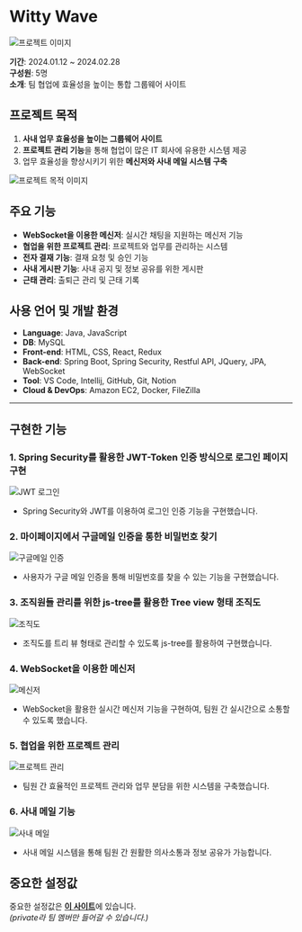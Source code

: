 # Witty Wave

![프로젝트 이미지](https://github.com/user-attachments/assets/fb1e096d-6d11-4978-8b2d-7ee1446848ac)

**기간**: 2024.01.12 ~ 2024.02.28  
**구성원**: 5명  
**소개**: 팀 협업에 효율성을 높이는 통합 그룹웨어 사이트  

## 프로젝트 목적

1. **사내 업무 효율성을 높이는 그룹웨어 사이트**  
2. **프로젝트 관리 기능**을 통해 협업이 많은 IT 회사에 유용한 시스템 제공  
3. 업무 효율성을 향상시키기 위한 **메신저와 사내 메일 시스템 구축**

![프로젝트 목적 이미지](https://github.com/user-attachments/assets/42cbf1d5-1490-4184-a260-e1ad32682bfe)

## 주요 기능

- **WebSocket을 이용한 메신저**: 실시간 채팅을 지원하는 메신저 기능
- **협업을 위한 프로젝트 관리**: 프로젝트와 업무를 관리하는 시스템
- **전자 결재 기능**: 결재 요청 및 승인 기능
- **사내 게시판 기능**: 사내 공지 및 정보 공유를 위한 게시판
- **근태 관리**: 출퇴근 관리 및 근태 기록

## 사용 언어 및 개발 환경

- **Language**: Java, JavaScript
- **DB**: MySQL
- **Front-end**: HTML, CSS, React, Redux
- **Back-end**: Spring Boot, Spring Security, Restful API, JQuery, JPA, WebSocket
- **Tool**: VS Code, Intellij, GitHub, Git, Notion
- **Cloud & DevOps**: Amazon EC2, Docker, FileZilla

---

## 구현한 기능

### 1. **Spring Security를 활용한 JWT-Token 인증 방식으로 로그인 페이지 구현**
![JWT 로그인](https://github.com/user-attachments/assets/3d74088a-7f62-4a5a-b3e0-5720ebc1b7a8)
- Spring Security와 JWT를 이용하여 로그인 인증 기능을 구현했습니다.

### 2. **마이페이지에서 구글메일 인증을 통한 비밀번호 찾기**
![구글메일 인증](https://github.com/user-attachments/assets/302a021a-996e-42b0-af7d-061ca867549e)
- 사용자가 구글 메일 인증을 통해 비밀번호를 찾을 수 있는 기능을 구현했습니다.

### 3. **조직원들 관리를 위한 js-tree를 활용한 Tree view 형태 조직도**
![조직도](https://github.com/user-attachments/assets/1dba6869-af02-42b4-a258-a3675c79e10e)
- 조직도를 트리 뷰 형태로 관리할 수 있도록 js-tree를 활용하여 구현했습니다.

### 4. **WebSocket을 이용한 메신저**
![메신저](https://github.com/user-attachments/assets/1bff2589-9381-4551-bbbe-423abfdc3500)
- WebSocket을 활용한 실시간 메신저 기능을 구현하여, 팀원 간 실시간으로 소통할 수 있도록 했습니다.

### 5. **협업을 위한 프로젝트 관리**
![프로젝트 관리](https://github.com/user-attachments/assets/166b8452-13a7-48f8-9bdf-f896e5ece66f)
- 팀원 간 효율적인 프로젝트 관리와 업무 분담을 위한 시스템을 구축했습니다.

### 6. **사내 메일 기능**
![사내 메일](https://github.com/user-attachments/assets/ee7eb237-d076-4314-b9ff-ef44aed08d4d)
- 사내 메일 시스템을 통해 팀원 간 원활한 의사소통과 정보 공유가 가능합니다.

## 중요한 설정값

중요한 설정값은 [**이 사이트**](https://github.com/Witty-Puppy/Backend-settings)에 있습니다.  
*(private라 팀 멤버만 들어갈 수 있습니다.)*
